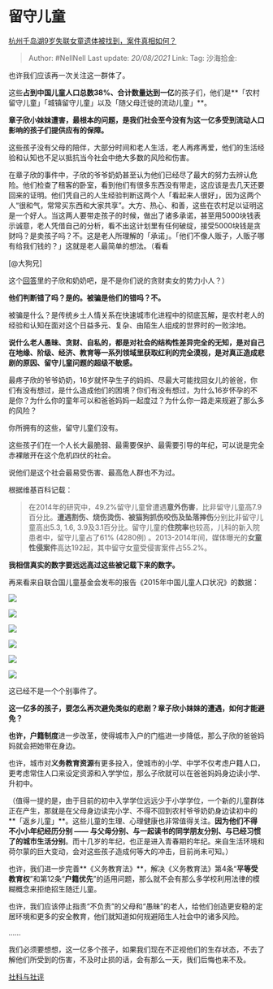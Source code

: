 # 留守儿童
[杭州千岛湖9岁失联女童遗体被找到，案件真相如何？](https://www.zhihu.com/question/334731954/answer/748106487)

> Author: #NellNell
> Last update: *20/08/2021*
> Link:
> Tag:
> 沙海拾金:

也许我们应该再一次关注这一群体了。

这些**占到中国儿童人口总数38%、合计数量达到一亿**的孩子们，他们是**「农村留守儿童」「城镇留守儿童」以及「随父母迁徙的流动儿童」**。

**章子欣小妹妹遭害，最根本的问题，是我们社会至今没有为这一亿多受到流动人口影响的孩子们提供应有的保障。**

这些孩子没有父母的陪伴，大部分时间和老人生活，老人再疼再爱，他们的生活经验和认知也不足以抵抗当今社会中绝大多数的风险和伤害。

在章子欣的事件中，子欣的爷爷奶奶甚至认为他们已经尽了最大的努力去辨认危险。他们检查了租客的卧室，看到他们有很多东西没有带走，这应该是去几天还要回来的证明。他们凭自己的人生经验判断这两个人「看起来人很好」，因为这两个人“很和气，常常买东西和大家共享”。大方、热心、和善，这些在农村足以证明这是一个好人。当这两人要带走孩子的时候，做出了诸多承诺，甚至用5000块钱表示诚意，老人凭借自己的分析，看不出这计划里有任何破绽，接受5000块钱是贪财吗？是卖孩子吗？不。这是老人所理解的「承诺」。「他们不像人贩子，人贩子哪有给我们钱的？」这就是老人最简单的想法。（看看

[@大狗兄]

这个[回答](https://www.zhihu.com/question/334731954/answer/749600310)里的子欣和奶奶吧，是不是你们说的贪财卖女的势力小人？）

**他们判断错了吗？是的。被骗是他们的错吗？不。**

被骗是什么？是传统乡土人情关系在快速城市化进程中的彻底瓦解，是农村老人的经验和认知在面对这个日益多元、复杂、由陌生人组成的世界时的一败涂地。

**说什么老人愚昧、贪财、自私的，都是对社会的结构性差异完全的无知，是对自己在地缘、阶级、经济、教育等一系列领域里获取红利的完全漠视，是对真正造成悲剧的原因、留守儿童问题的超级不敏感。**

最疼子欣的爷爷奶奶，16岁就怀孕生子的妈妈、尽最大可能找回女儿的爸爸，你们有没有想过，是什么造成他们的困境？你们有没有想过，为什么16岁怀孕的不是你？为什么你的童年可以和爸爸妈妈一起度过？为什么你一路走来规避了那么多的风险？

你所拥有的这些，留守儿童们没有。

这些孩子们在一个人长大最脆弱、最需要保护、最需要引导的年纪，可以说是完全赤裸敞开在这个危机四伏的社会。

说他们是这个社会最易受伤害、最高危人群也不为过。

根据维基百科记载：

> 在2014年的研究中，49.2%留守儿童曾遭遇**意外伤害**，比非留守儿童高7.9百分比。**遭遇割伤、烧伤烫伤、被猫狗抓伤咬伤及坠落摔伤**分别比非留守儿童高出5.3, 1.6, 3.9及3.1百分比。留守儿童的**住院率**也较高，儿科的新入院患者中，留守儿童占了61% (4280例) 。2013-2014年间，媒体曝光的**女童性侵案件**高达192起，其中留守女童受侵害案件占55.2%。

**我相信真实的数字要远远高过这些被记载下来的数字。**

再来看来自联合国儿童基金会发布的报告《2015年中国儿童人口状况》的数据：

![](https://pic3.zhimg.com/50/v2-af291d8cbb5fa245fd47157ba93c41a8_720w.jpg?source=c8b7c179)

![](https://pic3.zhimg.com/80/v2-af291d8cbb5fa245fd47157ba93c41a8_720w.jpg?source=c8b7c179)

![](https://pic1.zhimg.com/50/v2-3ec271b19b35b89fcd5d421c40373152_720w.jpg?source=c8b7c179)

![](https://pic1.zhimg.com/80/v2-3ec271b19b35b89fcd5d421c40373152_720w.jpg?source=c8b7c179)

![](https://pica.zhimg.com/50/v2-8729f8b65900d16be1210f651612bce5_720w.jpg?source=c8b7c179)

![](https://pica.zhimg.com/80/v2-8729f8b65900d16be1210f651612bce5_720w.jpg?source=c8b7c179)

这已经不是一个个别事件了。

**这一亿多的孩子，要怎么再次避免类似的悲剧？章子欣小妹妹的遭遇，如何才能避免？**

**也许，户籍制度**进一步改革，使得城市入户的门槛进一步降低，那么子欣的爸爸妈妈就会把她带在身边。

也许，城市对**义务教育资源**有更多投入，使城市的小学、中学不仅考虑户籍人口，更考虑常住人口来设定资源和入学学位，那么子欣就可以在爸爸妈妈身边读小学、升初中。

（值得一提的是，由于目前的初中入学学位远远少于小学学位，一个新的儿童群体正在产生，那就是在父母身边读完小学、不得不回到农村爷爷奶奶身边读初中的**「返乡儿童」**。这些儿童的生理、心理健康也非常值得关注。**因为他们不得不小小年纪经历分别 —— 与父母分别、与一起读书的同学朋友分别、与已经习惯了的城市生活分别**。而十几岁的年纪，也正是进入青春期的年纪。来自生活环境和荷尔蒙的巨大变动，会对这些孩子造成何等大的冲击，目前尚未可知。）

也许，我们进一步完善**《义务教育法》**，解决《义务教育法》第4条“**平等受教育权**”和第12条“**户籍优先**”的适用问题，那么就不会有那么多学校利用法律的模糊概念来拒绝招生随迁儿童。

也许，我们应该停止指责“不负责”的父母和“愚昧”的老人，给他们创造更安稳的定居环境和更多的安全教育，他们就知道如何规避陌生人社会中的诸多风险。

……

我们必须要想想，这一亿多个孩子，如果我们现在不正视他们的生存状态，不去了解他们所受到的伤害，不及时止损的话，会有那么一天，我们后悔也来不及。

[社科与社评](https://zhihu.com/collection/313819737)
